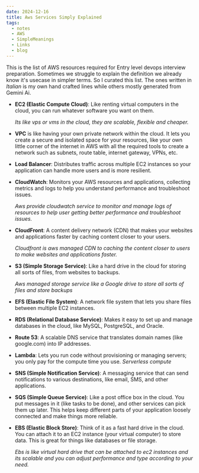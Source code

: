 ```yaml
---
date: 2024-12-16
title: Aws Services Simply Explained
tags:
  - notes
  - AWS
  - SimpleMeanings
  - Links
  - blog
---
```

This is the list of AWS resources required for Entry level devops interview preparation. Sometimes we struggle to explain the definition we already know it's usecase in simpler terms. So I curated this list. The ones written in *Italian* is my own hand crafted lines while others mostly generated from Gemini Ai.

 - **EC2 (Elastic Compute Cloud)**:  Like renting virtual computers in the cloud, you can run whatever software you want on them.

   *Its like vps or vms in the cloud, they are scalable, flexible and cheaper.*

 - **VPC** is like having your own private network within the cloud. It lets you create a secure and isolated space for your resources, like your own little corner of the internet in AWS with all the required tools to create a network such as subnets, route table, internet gateway, VPNs, etc.
   
 - **Load Balancer**: Distributes traffic across multiple EC2 instances so your application can handle more users and is more resilient.
   
 - **CloudWatch**:  Monitors your AWS resources and applications, collecting metrics and logs to help you understand performance and troubleshoot issues.

   *Aws provide cloudwatch service to monitor and manage logs of resources to help user getting better performance and troubleshoot issues.*
   
 - **CloudFront**: A content delivery network (CDN) that makes your websites and applications faster by caching content closer to your users.

   *Cloudfront is aws managed CDN to caching the content closer to users to make websites and applications faster.*
   
 - **S3 (Simple Storage Service)**:  Like a hard drive in the cloud for storing all sorts of files, from websites to backups.

   *Aws managed storage service like a Google drive to store all sorts of files and store backups*
   
 - **EFS (Elastic File System)**:  A network file system that lets you share files between multiple EC2 instances.
   
 - **RDS (Relational Database Service)**: Makes it easy to set up and manage databases in the cloud, like MySQL, PostgreSQL, and Oracle.

   
 - **Route 53**: A scalable DNS service that translates domain names (like google.com) into IP addresses.
   
 - **Lambda**: Lets you run code without provisioning or managing servers; you only pay for the compute time you use.
   *Serverless compute*

 - **SNS (Simple Notification Service)**: A messaging service that can send notifications to various destinations, like email, SMS, and other applications.

- **SQS (Simple Queue Service)**: Like a post office box in the cloud. You put messages in it (like tasks to be done), and other services can pick them up later. This helps keep different parts of your application loosely connected and make things more reliable.

- **EBS (Elastic Block Store)**: Think of it as a fast hard drive in the cloud. You can attach it to an EC2 instance (your virtual computer) to store data. This is great for things like databases or file storage.

  *Ebs is like virtual hard drive that can be attached to ec2 instances and its scalable and you can adjust performance and type according to your need.*